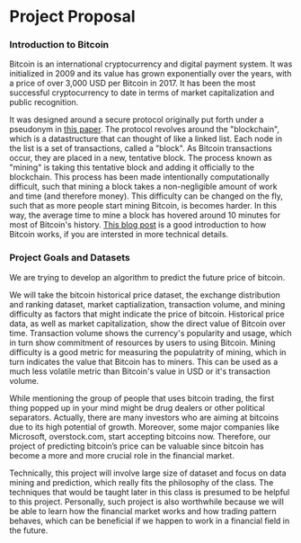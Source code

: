 # Project Proposal

### Introduction to Bitcoin

Bitcoin is an international cryptocurrency and digital payment system. It was initialized in 2009 and its value has grown exponentially over the years, with a price of over 3,000 USD per Bitcoin in 2017. It has been the most successful cryptocurrency to date in terms of market capitalization and public recognition.

It was designed around a secure protocol originally put forth under a pseudonym in [this paper](https://bitcoin.org/en/bitcoin-paper). The protocol revolves around the "blockchain", which is a datastructure that can thought of like a linked list. Each node in the list is a set of transactions, called a "block". As Bitcoin transactions occur, they are placed in a new, tentative block. The process known as "mining" is taking this tentative block and adding it officially to the blockchain. This process has been made intentionally computationally difficult, such that mining a block takes a non-negligible amount of work and time (and therefore money). This difficulty can be changed on the fly, such that as more people start mining Bitcoin, is becomes harder. In this way, the average time to mine a block has hovered around 10 minutes for most of Bitcoin's history. [This blog post](http://journalclub.deciphernow.com/main/2017/08/07/bitcoin.html) is a good introduction to how Bitcoin works, if you are intersted in more technical details.

### Project Goals and Datasets
We are trying to develop an algorithm to predict the future price of bitcoin.

We will take the bitcoin historical price dataset, the exchange distribution and ranking dataset, market captialization, transaction volume, and mining difficulty as factors that might indicate the price of bitcoin. Historical price data, as well as market capitalization, show the direct value of Bitcoin over time. Transaction volume shows the currency's popularity and usage, which in turn show commitment of resources by users to using Bitcoin. Mining difficulty is a good metric for measuring the populatrity of mining, which in turn indicates the value that Bitcoin has to miners. This can be used as a much less volatile metric than Bitcoin's value in USD or it's transaction volume.

While mentioning the group of people that uses bitcoin trading, the first thing popped up in your mind might be drug dealers or other political separators. Actually, there are many investors who are aiming at bitcoins due to its high potential of growth. Moreover, some major companies like Microsoft, overstock.com, start accepting bitcoins now. Therefore, our project of predicting bitcoin’s price can be valuable since bitcoin has become a more and more crucial role in the financial market. 

Technically, this project will involve large size of dataset and focus on data mining and prediction, which really fits the philosophy of the class. The techniques that would be taught later in this class is presumed to be helpful to this project. Personally, such project is also worthwhile because we will be able to learn how the financial market works and how trading pattern behaves, which can be beneficial if we happen to work in a financial field in the future. 
